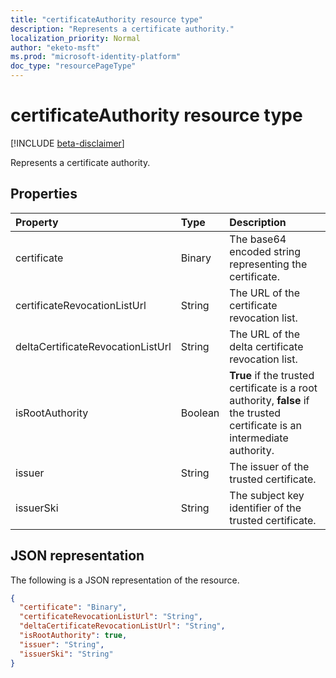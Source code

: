 ```yaml
---
title: "certificateAuthority resource type"
description: "Represents a certificate authority."
localization_priority: Normal
author: "eketo-msft"
ms.prod: "microsoft-identity-platform"
doc_type: "resourcePageType"
---
```


# certificateAuthority resource type

[!INCLUDE [beta-disclaimer](../../includes/beta-disclaimer.md)]

Represents a certificate authority.

## Properties

| Property     | Type        | Description |
|:-------------|:------------|:------------|
|certificate|Binary|The base64 encoded string representing the certificate.|
|certificateRevocationListUrl|String|The URL of the certificate revocation list.|
|deltaCertificateRevocationListUrl|String|The URL of the delta certificate revocation list.|
|isRootAuthority|Boolean|**True** if the trusted certificate is a root authority, **false** if the trusted certificate is an intermediate authority.|
|issuer|String|The issuer of the trusted certificate.|
|issuerSki|String|The subject key identifier of the trusted certificate.|

## JSON representation

The following is a JSON representation of the resource.

<!-- {
  "blockType": "resource",
  "optionalProperties": [

  ],
  "@odata.type": "microsoft.graph.certificateAuthority",
  "baseType": null
}-->

```json
{
  "certificate": "Binary",
  "certificateRevocationListUrl": "String",
  "deltaCertificateRevocationListUrl": "String",
  "isRootAuthority": true,
  "issuer": "String",
  "issuerSki": "String"
}
```

<!-- uuid: 16cd6b66-4b1a-43a1-adaf-3a886856ed98
2019-02-04 14:57:30 UTC -->
<!-- {
  "type": "#page.annotation",
  "description": "certificateAuthority resource",
  "keywords": "",
  "section": "documentation",
  "tocPath": ""
}-->